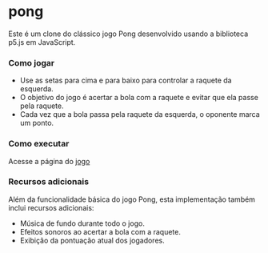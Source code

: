 # pong

Este é um clone do clássico jogo Pong desenvolvido usando a biblioteca p5.js em JavaScript.

### Como jogar

* Use as setas para cima e para baixo para controlar a raquete da esquerda.
* O objetivo do jogo é acertar a bola com a raquete e evitar que ela passe pela raquete.
* Cada vez que a bola passa pela raquete da esquerda, o oponente marca um ponto.

### Como executar
Acesse a página do [jogo](https://mizuiish.github.io/pong/)

### Recursos adicionais
Além da funcionalidade básica do jogo Pong, esta implementação também inclui recursos adicionais:

* Música de fundo durante todo o jogo.
* Efeitos sonoros ao acertar a bola com a raquete.
* Exibição da pontuação atual dos jogadores.
